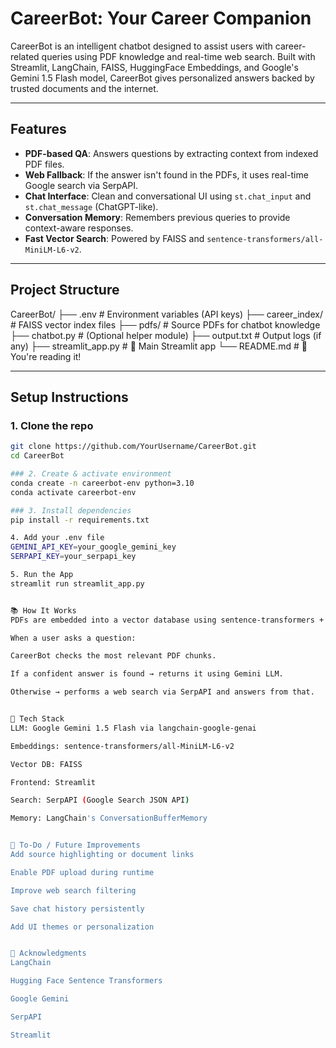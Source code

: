# CareerBot: Your Career Companion

CareerBot is an intelligent chatbot designed to assist users with career-related queries using PDF knowledge and real-time web search. Built with Streamlit, LangChain, FAISS, HuggingFace Embeddings, and Google's Gemini 1.5 Flash model, CareerBot gives personalized answers backed by trusted documents and the internet.

---

## Features

-  **PDF-based QA**: Answers questions by extracting context from indexed PDF files.
-  **Web Fallback**: If the answer isn't found in the PDFs, it uses real-time Google search via SerpAPI.
- **Chat Interface**: Clean and conversational UI using `st.chat_input` and `st.chat_message` (ChatGPT-like).
- **Conversation Memory**: Remembers previous queries to provide context-aware responses.
-  **Fast Vector Search**: Powered by FAISS and `sentence-transformers/all-MiniLM-L6-v2`.

---

##  Project Structure

CareerBot/
├── .env # Environment variables (API keys)
├── career_index/ # FAISS vector index files
├── pdfs/ # Source PDFs for chatbot knowledge
├── chatbot.py # (Optional helper module)
├── output.txt # Output logs (if any)
├── streamlit_app.py # 🚀 Main Streamlit app
└── README.md # 📄 You're reading it!



---

##  Setup Instructions

### 1. Clone the repo

```bash
git clone https://github.com/YourUsername/CareerBot.git
cd CareerBot

### 2. Create & activate environment 
conda create -n careerbot-env python=3.10
conda activate careerbot-env

### 3. Install dependencies
pip install -r requirements.txt

4. Add your .env file
GEMINI_API_KEY=your_google_gemini_key
SERPAPI_KEY=your_serpapi_key

5. Run the App
streamlit run streamlit_app.py


📚 How It Works
PDFs are embedded into a vector database using sentence-transformers + FAISS.

When a user asks a question:

CareerBot checks the most relevant PDF chunks.

If a confident answer is found → returns it using Gemini LLM.

Otherwise → performs a web search via SerpAPI and answers from that.


🧠 Tech Stack
LLM: Google Gemini 1.5 Flash via langchain-google-genai

Embeddings: sentence-transformers/all-MiniLM-L6-v2

Vector DB: FAISS

Frontend: Streamlit

Search: SerpAPI (Google Search JSON API)

Memory: LangChain's ConversationBufferMemory


📌 To-Do / Future Improvements
Add source highlighting or document links

Enable PDF upload during runtime

Improve web search filtering

Save chat history persistently

Add UI themes or personalization


🙌 Acknowledgments
LangChain

Hugging Face Sentence Transformers

Google Gemini

SerpAPI

Streamlit